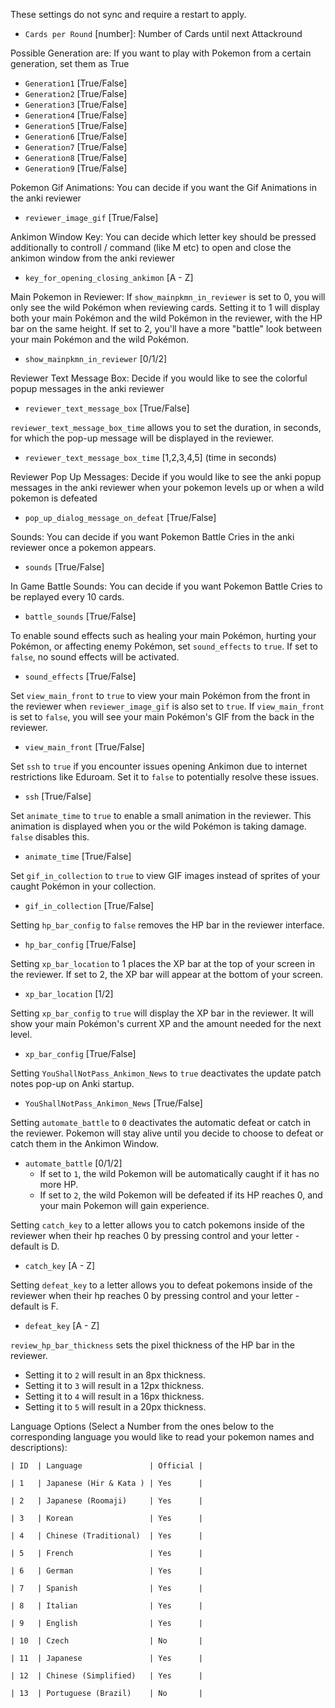 These settings do not sync and require a restart to apply.

- `Cards per Round` [number]: Number of Cards until next Attackround

Possible Generation are:
If you want to play with Pokemon from a certain generation, set them as True
- `Generation1` [True/False]
- `Generation2` [True/False]
- `Generation3` [True/False]
- `Generation4` [True/False]
- `Generation5` [True/False]
- `Generation6` [True/False]
- `Generation7` [True/False]
- `Generation8` [True/False]
- `Generation9` [True/False]

Pokemon Gif Animations:
You can decide if you want the Gif Animations in the anki reviewer
- `reviewer_image_gif` [True/False]

Ankimon Window Key:
You can decide which letter key should be pressed additionally to controll / command (like M etc) to open and close the ankimon window from the anki reviewer
- `key_for_opening_closing_ankimon` [A - Z]

Main Pokemon in Reviewer:
If `show_mainpkmn_in_reviewer` is set to 0, you will only see the wild Pokémon when reviewing cards. Setting it to 1 will display both your main Pokémon and the wild Pokémon in the reviewer, with the HP bar on the same height. If set to 2, you'll have a more "battle" look between your main Pokémon and the wild Pokémon.
- `show_mainpkmn_in_reviewer` [0/1/2]

Reviewer Text Message Box:
Decide if you would like to see the colorful popup messages in the anki reviewer
- `reviewer_text_message_box` [True/False]

`reviewer_text_message_box_time` allows you to set the duration, in seconds, for which the pop-up message will be displayed in the reviewer.
- `reviewer_text_message_box_time` [1,2,3,4,5] (time in seconds)

Reviewer Pop Up Messages:
Decide if you would like to see the anki popup messages in the anki reviewer when your pokemon levels up or when a wild pokemon is defeated
- `pop_up_dialog_message_on_defeat` [True/False]

Sounds:
You can decide if you want Pokemon Battle Cries in the anki reviewer once a pokemon appears.
- `sounds` [True/False]

In Game Battle Sounds:
You can decide if you want Pokemon Battle Cries to be replayed every 10 cards.
- `battle_sounds` [True/False]

To enable sound effects such as healing your main Pokémon, hurting your Pokémon, or affecting enemy Pokémon, set `sound_effects` to `true`. If set to `false`, no sound effects will be activated.
- `sound_effects` [True/False]

Set `view_main_front` to `true` to view your main Pokémon from the front in the reviewer when `reviewer_image_gif` is also set to `true`. If `view_main_front` is set to `false`, you will see your main Pokémon's GIF from the back in the reviewer.
- `view_main_front` [True/False]

Set `ssh` to `true` if you encounter issues opening Ankimon due to internet restrictions like Eduroam. Set it to `false` to potentially resolve these issues.
- `ssh` [True/False]

Set `animate_time` to `true` to enable a small animation in the reviewer. This animation is displayed when you or the wild Pokémon is taking damage. `false` disables this.
- `animate_time` [True/False]

Set `gif_in_collection` to `true` to view GIF images instead of sprites of your caught Pokémon in your collection.
- `gif_in_collection` [True/False]

Setting `hp_bar_config` to `false` removes the HP bar in the reviewer interface.
- `hp_bar_config` [True/False]

Setting `xp_bar_location` to 1 places the XP bar at the top of your screen in the reviewer. If set to 2, the XP bar will appear at the bottom of your screen.
- `xp_bar_location` [1/2]

Setting `xp_bar_config` to `true` will display the XP bar in the reviewer. It will show your main Pokémon's current XP and the amount needed for the next level.
- `xp_bar_config` [True/False]

Setting `YouShallNotPass_Ankimon_News` to `true` deactivates the update patch notes pop-up on Anki startup.
- `YouShallNotPass_Ankimon_News` [True/False]

Setting `automate_battle` to `0` deactivates the automatic defeat or catch in the reviewer. Pokemon will stay alive until you decide to choose to defeat or catch them in the Ankimon Window.
- `automate_battle` [0/1/2]
    - If set to `1`, the wild Pokemon will be automatically caught if it has no more HP.
    - If set to `2`, the wild Pokemon will be defeated if its HP reaches 0, and your main Pokemon will gain experience.

Setting `catch_key` to a letter allows you to catch pokemons inside of the reviewer when their hp reaches 0 by pressing control and your letter - default is D.
- `catch_key` [A - Z]

Setting `defeat_key` to a letter allows you to defeat pokemons inside of the reviewer when their hp reaches 0 by pressing control and your letter - default is F.
- `defeat_key` [A - Z]

`review_hp_bar_thickness` sets the pixel thickness of the HP bar in the reviewer. 
- Setting it to `2` will result in an 8px thickness.
- Setting it to `3` will result in a 12px thickness.
- Setting it to `4` will result in a 16px thickness.
- Setting it to `5` will result in a 20px thickness.

Language Options (Select a Number from the ones below to the corresponding language you would like to read your pokemon names and descriptions):

    | ID  | Language               | Official |

    | 1   | Japanese (Hir & Kata ) | Yes      |

    | 2   | Japanese (Roomaji)     | Yes      |

    | 3   | Korean                 | Yes      |

    | 4   | Chinese (Traditional)  | Yes      |

    | 5   | French                 | Yes      |

    | 6   | German                 | Yes      |

    | 7   | Spanish                | Yes      |

    | 8   | Italian                | Yes      |

    | 9   | English                | Yes      |

    | 10  | Czech                  | No       |

    | 11  | Japanese               | Yes      |

    | 12  | Chinese (Simplified)   | Yes      |

    | 13  | Portuguese (Brazil)    | No       |
